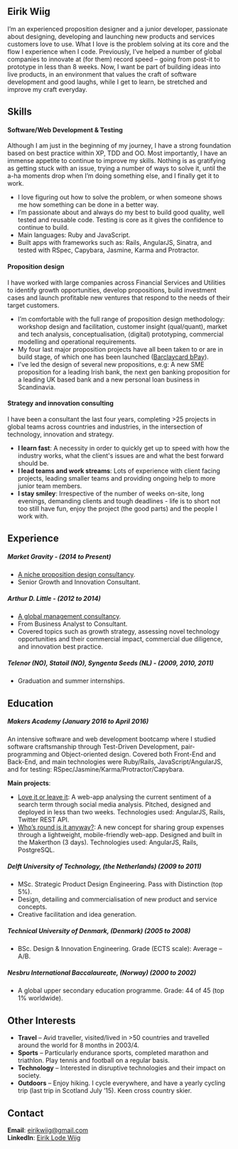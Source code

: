 ## Eirik Wiig
I’m an experienced proposition designer and a junior developer, passionate about designing, developing and launching new products and services customers love to use. What I love is the problem solving at its core and the flow I experience when I code. Previously, I’ve helped a number of global companies to innovate at (for them) record speed – going from post-it to prototype in less than 8 weeks. Now, I want be part of building ideas into live products, in an environment that values the craft of software development and good laughs, while I get to learn, be stretched and improve my craft everyday. 

## Skills 

#### Software/Web Development & Testing
Although I am just in the beginning of my journey, I have a strong foundation based on best practice within XP, TDD and OO. Most importantly, I have an immense appetite to continue to improve my skills. Nothing is as gratifying as getting stuck with an issue, trying a number of ways to solve it, until the a-ha moments drop when I’m doing something else, and I finally get it to work.

- I love figuring out how to solve the problem, or when someone shows me how something can be done in a better way. 
- I’m passionate about and always do my best to build good quality, well tested and reusable code. Testing is core as it gives the confidence to continue to build.  
- Main languages: Ruby and JavaScript.
- Built apps with frameworks such as: Rails, AngularJS, Sinatra, and tested with RSpec, Capybara, Jasmine, Karma and Protractor. 

#### Proposition design
I have worked with large companies across Financial Services and Utilities to identify growth opportunities, develop propositions, build investment cases and launch profitable new ventures that respond to the needs of their target customers.

- I’m comfortable with the full range of proposition design methodology: workshop design and facilitation, customer insight (qual/quant), market and tech analysis, conceptualisation, (digital) prototyping, commercial modelling and operational requirements.
- My four last major proposition projects have all been taken to or are in build stage, of which one has been launched ([Barclaycard bPay](http://www.marketgravity.com/portfolio/barclaycard-bpay-making-everyday-payments-easy/)).
- I've led the design of several new propositions, e.g: A new SME proposition for a leading Irish bank, the next gen banking proposition for a leading UK based bank and a new personal loan business in Scandinavia.

#### Strategy and innovation consulting
I have been a consultant the last four years, completing >25 projects in global teams across countries and industries, in the intersection of technology, innovation and strategy. 

- **I learn fast**: A necessity in order to quickly get up to speed with how the industry works, what the client's issues are and what the best forward should be.
- **I lead teams and work streams**: Lots of experience with client facing projects, leading smaller teams and providing ongoing help to more junior team members.
- **I stay smiley**: Irrespective of the number of weeks on-site, long evenings, demanding clients and tough deadlines - life is to short not too still have fun, enjoy the project (the good parts) and the people I work with.  

## Experience

##### Market Gravity - (2014 to Present)
- [A niche proposition design consultancy](http://www.marketgravity.com). 
- Senior Growth and Innovation Consultant.

##### Arthur D. Little - (2012 to 2014)   
- [A global management consultancy](http://www.adlittle.com/). 
- From Business Analyst to Consultant.
- Covered topics such as growth strategy, assessing novel technology opportunities and their commercial impact, commercial due diligence, and innovation best practice. 

##### Telenor (NO), Statoil (NO), Syngenta Seeds (NL) - (2009, 2010, 2011)   
- Graduation and summer internships.  

## Education

##### Makers Academy (January 2016 to April 2016)
An intensive software and web development bootcamp where I studied software craftsmanship through Test-Driven Development, pair-programming and Object-oriented design. Covered both Front-End and Back-End, and main technologies were Ruby/Rails, JavaScript/AngularJS, and for testing: RSpec/Jasmine/Karma/Protractor/Capybara.

**Main projects**:
- [Love it or leave it](http://loveit-leaveit.herokuapp.com/): A web-app analysing the current sentiment of a search term through social media analysis. Pitched, designed and deployed in less than two weeks. Technologies used: AngularJS, Rails, Twitter REST API.
- [Who’s round is it anyway?](https://github.com/eilw/whos-round-is-it-anyway): A new concept for sharing group expenses through a lightweight, mobile-friendly web-app. Designed and built in the Makerthon (3 days). Technologies used: AngularJS, Rails, PostgreSQL. 

##### Delft University of Technology, (the Netherlands) (2009 to 2011)
- MSc. Strategic Product Design Engineering. Pass with Distinction (top 5%). 
- Design, detailing and commercialisation of new product and service concepts.
- Creative facilitation and idea generation. 

##### Technical University of Denmark, (Denmark) (2005 to 2008)
- BSc. Design & Innovation Engineering. Grade (ECTS scale): Average – A/B. 

##### Nesbru International Baccalaureate, (Norway) (2000 to 2002)
- A global upper secondary education programme. Grade: 44 of 45 (top 1% worldwide). 

## Other Interests
- **Travel** – Avid traveller, visited/lived in >50 countries and travelled around the world for 8 months in 2003/4.
- **Sports** – Particularly endurance sports, completed marathon and triathlon. Play tennis and football on a regular basis.  
- **Technology** – Interested in disruptive technologies and their impact on society.
- **Outdoors** – Enjoy hiking. I cycle everywhere, and have a yearly cycling trip (last trip in Scotland July ’15). Keen cross country skier.

## Contact
**Email**: eirikwiig@gmail.com <br> 
**LinkedIn**: [Eirik Lode Wiig](https://uk.linkedin.com/in/eirik-lode-wiig-8631b37)

